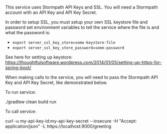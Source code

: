This service uses Stormpath API Keys and SSL.
You will need a Stormpath account with an API Key and API Key Secret.

In order to setup SSL, you must setup your own SSL keystore file and password set environment variables to tell the service where the file is and what the password is: 
* ```export server_ssl_key_store=some-keystore-file```
* ```export server_ssl_key_store_password=some-password```

See here for setting up keystore:  https://thoughtfulsoftware.wordpress.com/2014/01/05/setting-up-https-for-spring-boot/ 


When making calls to the service, you will need to pass the Stormpath API Key and API Key Secret, like demonstrated below.

To run service:

./gradlew clean build run

To call service:

curl -u my-api-key-id:my-api-key-secret  --insecure -H "Accept: application/json"  -L https://localhost:9000/greeting
